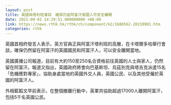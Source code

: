 ```yaml
---
layout: post
title: 英國與塔利班會談　確保仍留阿富汗英國人可安全離開
date: 2021-09-01 14:29:51.000000000 +08:00
link: https://news.rthk.hk/rthk/ch/component/k2/1608562-20210901.htm
categories: rthk
---
```


英國首相府發言人表示，英方官員正與阿富汗塔利班的高層，在卡塔爾多哈舉行會談，確保仍然留在阿富汗的英國國民和阿富汗人，可以安全離開當地。

英國廣播公司報道，目前有大約150至250名合資格前往英國的人士與家人，仍然留在阿富汗。報道又指出，英國政府將會向巴基斯坦、烏茲別克與塔吉克派遣15名「危機應對專家」，協助身處當地的英國外交人員，英國公民、以及其他受僱於英國的阿富汗人。

外相藍韜文早前表示，在整個撤離行動中，英軍共協助超過17000人離開阿富汗，包括5千名英國公民。
